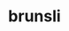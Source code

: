 ---
title: "brunsli"
layout: cache
categories: [package, develop]
meta: {"versions": ["0.1"], "compilers": ["gcc@=7.3.1"], "oss": ["amzn2"], "platforms": ["linux"], "targets": ["x86_64_v3"], "stacks": [], "num_specs": 4, "num_specs_by_stack": {}}
spec_details: [{"hash": "u3fsqxkywpylxrvdhmigzyqaylhqtp2h", "compiler": "gcc@=7.3.1", "versions": ["0.1"], "os": "amzn2", "platform": "linux", "target": "x86_64_v3", "variants": ["build_type=RelWithDebInfo", "~ipo"], "stacks": [], "size": "-", "tarball": "https://binaries.spack.io/develop/build_cache/linux-amzn2-x86_64_v3/gcc-7.3.1/brunsli-0.1/linux-amzn2-x86_64_v3-gcc-7.3.1-brunsli-0.1-u3fsqxkywpylxrvdhmigzyqaylhqtp2h.spack"}, {"hash": "dleqzmxfee7e6ilsk4chu4pgxdr4zobo", "compiler": "gcc@=7.3.1", "versions": ["0.1"], "os": "amzn2", "platform": "linux", "target": "x86_64_v3", "variants": ["build_system=cmake", "build_type=RelWithDebInfo", "~ipo"], "stacks": [], "size": "-", "tarball": "https://binaries.spack.io/develop/build_cache/linux-amzn2-x86_64_v3/gcc-7.3.1/brunsli-0.1/linux-amzn2-x86_64_v3-gcc-7.3.1-brunsli-0.1-dleqzmxfee7e6ilsk4chu4pgxdr4zobo.spack"}, {"hash": "z3ae3lg2r3dfx6vk2yrg6sc664dj67ha", "compiler": "gcc@=7.3.1", "versions": ["0.1"], "os": "amzn2", "platform": "linux", "target": "x86_64_v3", "variants": ["build_system=cmake", "build_type=RelWithDebInfo", "~ipo"], "stacks": [], "size": "-", "tarball": "https://binaries.spack.io/develop/build_cache/linux-amzn2-x86_64_v3/gcc-7.3.1/brunsli-0.1/linux-amzn2-x86_64_v3-gcc-7.3.1-brunsli-0.1-z3ae3lg2r3dfx6vk2yrg6sc664dj67ha.spack"}, {"hash": "y2folwknremroz64db3dz4pxwxb5ptf3", "compiler": "gcc@=7.3.1", "versions": ["0.1"], "os": "amzn2", "platform": "linux", "target": "x86_64_v3", "variants": ["build_type=RelWithDebInfo", "~ipo"], "stacks": [], "size": "-", "tarball": "https://binaries.spack.io/develop/build_cache/linux-amzn2-x86_64_v3/gcc-7.3.1/brunsli-0.1/linux-amzn2-x86_64_v3-gcc-7.3.1-brunsli-0.1-y2folwknremroz64db3dz4pxwxb5ptf3.spack"}]
---